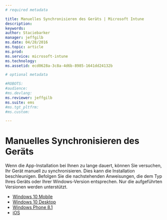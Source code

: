 ```yaml
---
# required metadata

title: Manuelles Synchronisieren des Geräts | Microsoft Intune
description:
keywords:
author: Staciebarker
manager: jeffgilb
ms.date: 04/28/2016
ms.topic: article
ms.prod:
ms.service: microsoft-intune
ms.technology:
ms.assetid: ecd0628a-3c8a-4d6b-8985-1641dd24132b

# optional metadata

#ROBOTS:
#audience:
#ms.devlang:
ms.reviewer: jeffgilb
ms.suite: ems
#ms.tgt_pltfrm:
#ms.custom:

---
```



# Manuelles Synchronisieren des Geräts

Wenn die App-Installation bei Ihnen zu lange dauert, können Sie versuchen, Ihr Gerät manuell zu synchronisieren. Dies kann die Installation beschleunigen. Befolgen Sie die nachstehenden Anweisungen, die dem Typ Ihres Geräts oder Ihrer Windows-Version entsprechen. Nur die aufgeführten Versionen werden unterstützt.

* [Windows 10 Mobile](sync-your-device-manually-windows.md#windows-10-mobile)
* [Windows 10 Desktop](sync-your-device-manually-windows.md#windows-10-desktop)
* [Windows Phone 8.1](sync-your-device-manually-windows.md#windows-phone-8-1)
* [iOS](sync-your-device-manually-ios.md)

<!--HONumber=May16_HO3-->


